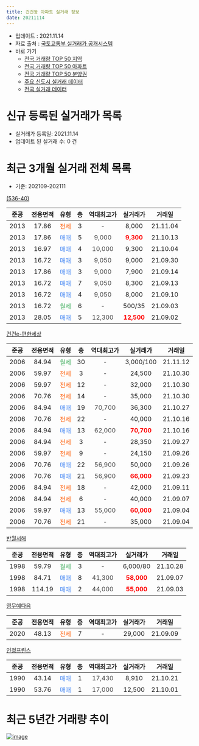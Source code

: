 ```yaml
---
title: 건건동 아파트 실거래 정보
date: 20211114
---
```


* 업데이트 : 2021.11.14
* 자료 출처 : [국토교통부 실거래가 공개시스템](http://rt.molit.go.kr)
* 바로 가기
    * [전국 거래량 TOP 50 지역](https://apt-info.github.io/apt-trade-info/tr)
    * [전국 거래량 TOP 50 아파트](https://apt-info.github.io/apt-trade-info/ta)
    * [전국 거래량 TOP 50 분양권](https://apt-info.github.io/apt-trade-info/tb)
    * [주요 신도시 실거래 데이터](https://apt-info.github.io/apt-trade-info/newtown)
    * [전국 실거래 데이터](https://apt-info.github.io/apt-trade-info/all)



<script async src="https://pagead2.googlesyndication.com/pagead/js/adsbygoogle.js"></script>
<!-- 기본광고 -->
<ins class="adsbygoogle"
     style="display:block"
     data-ad-client="ca-pub-1142216861245946"
     data-ad-slot="4805727019"
     data-ad-format="auto"
     data-full-width-responsive="true"></ins>
<script>
     (adsbygoogle = window.adsbygoogle || []).push({});
</script>


# 신규 등록된 실거래가 목록

* 실거래가 등록일: 2021.11.14
* 업데이트 된 실거래 수: 0 건




<script async src="https://pagead2.googlesyndication.com/pagead/js/adsbygoogle.js"></script>
<!-- 기본광고 -->
<ins class="adsbygoogle"
     style="display:block"
     data-ad-client="ca-pub-1142216861245946"
     data-ad-slot="4805727019"
     data-ad-format="auto"
     data-full-width-responsive="true"></ins>
<script>
     (adsbygoogle = window.adsbygoogle || []).push({});
</script>


# 최근 3개월 실거래 전체 목록
* 기준: 202109-202111


[(536-40)](https://search.naver.com/search.naver?query=%28536-40%29)

|준공|전용면적|유형|층|역대최고가|실거래가|거래일|
|:---:|:---:|:---:|:---:|:---:|:---:|:---:|
|2013|17.86|<span style="color:#FF5A00">전세</span>|3|<span style="color:#444444">-</span>|8,000|21.11.04|
|2013|17.86|<span style="color:#4285F3">매매</span>|5|<span style="color:#444444">9,000</span>|<b><span style="color:#FF0000">9,300</span></b>|21.10.13|
|2013|16.97|<span style="color:#4285F3">매매</span>|4|<span style="color:#444444">10,000</span>|9,300|21.10.04|
|2013|16.72|<span style="color:#4285F3">매매</span>|3|<span style="color:#444444">9,050</span>|9,000|21.09.30|
|2013|17.86|<span style="color:#4285F3">매매</span>|3|<span style="color:#444444">9,000</span>|7,900|21.09.14|
|2013|16.72|<span style="color:#4285F3">매매</span>|7|<span style="color:#444444">9,050</span>|8,300|21.09.13|
|2013|16.72|<span style="color:#4285F3">매매</span>|4|<span style="color:#444444">9,050</span>|8,000|21.09.10|
|2013|16.72|<span style="color:#34A853">월세</span>|6|<span style="color:#444444">-</span>|500/35|21.09.03|
|2013|28.05|<span style="color:#4285F3">매매</span>|5|<span style="color:#444444">12,300</span>|<b><span style="color:#FF0000">12,500</span></b>|21.09.02|

[건건e-편한세상](https://search.naver.com/search.naver?query=%EA%B1%B4%EA%B1%B4e-%ED%8E%B8%ED%95%9C%EC%84%B8%EC%83%81)

|준공|전용면적|유형|층|역대최고가|실거래가|거래일|
|:---:|:---:|:---:|:---:|:---:|:---:|:---:|
|2006|84.94|<span style="color:#34A853">월세</span>|30|<span style="color:#444444">-</span>|3,000/100|21.11.12|
|2006|59.97|<span style="color:#FF5A00">전세</span>|3|<span style="color:#444444">-</span>|24,500|21.10.30|
|2006|59.97|<span style="color:#FF5A00">전세</span>|12|<span style="color:#444444">-</span>|32,000|21.10.30|
|2006|70.76|<span style="color:#FF5A00">전세</span>|14|<span style="color:#444444">-</span>|35,000|21.10.30|
|2006|84.94|<span style="color:#4285F3">매매</span>|19|<span style="color:#444444">70,700</span>|36,300|21.10.27|
|2006|70.76|<span style="color:#FF5A00">전세</span>|22|<span style="color:#444444">-</span>|40,000|21.10.16|
|2006|84.94|<span style="color:#4285F3">매매</span>|13|<span style="color:#444444">62,000</span>|<b><span style="color:#FF0000">70,700</span></b>|21.10.16|
|2006|84.94|<span style="color:#FF5A00">전세</span>|3|<span style="color:#444444">-</span>|28,350|21.09.27|
|2006|59.97|<span style="color:#FF5A00">전세</span>|9|<span style="color:#444444">-</span>|24,150|21.09.26|
|2006|70.76|<span style="color:#4285F3">매매</span>|22|<span style="color:#444444">56,900</span>|50,000|21.09.26|
|2006|70.76|<span style="color:#4285F3">매매</span>|21|<span style="color:#444444">56,900</span>|<b><span style="color:#FF0000">66,000</span></b>|21.09.23|
|2006|84.94|<span style="color:#FF5A00">전세</span>|18|<span style="color:#444444">-</span>|42,000|21.09.11|
|2006|84.94|<span style="color:#FF5A00">전세</span>|6|<span style="color:#444444">-</span>|40,000|21.09.07|
|2006|59.97|<span style="color:#4285F3">매매</span>|13|<span style="color:#444444">55,000</span>|<b><span style="color:#FF0000">60,000</span></b>|21.09.04|
|2006|70.76|<span style="color:#FF5A00">전세</span>|21|<span style="color:#444444">-</span>|35,000|21.09.04|

[반월서해](https://search.naver.com/search.naver?query=%EB%B0%98%EC%9B%94%EC%84%9C%ED%95%B4)

|준공|전용면적|유형|층|역대최고가|실거래가|거래일|
|:---:|:---:|:---:|:---:|:---:|:---:|:---:|
|1998|59.79|<span style="color:#34A853">월세</span>|3|<span style="color:#444444">-</span>|6,000/80|21.10.28|
|1998|84.71|<span style="color:#4285F3">매매</span>|8|<span style="color:#444444">41,300</span>|<b><span style="color:#FF0000">58,000</span></b>|21.09.07|
|1998|114.19|<span style="color:#4285F3">매매</span>|2|<span style="color:#444444">44,000</span>|<b><span style="color:#FF0000">55,000</span></b>|21.09.03|

[영무예다음](https://search.naver.com/search.naver?query=%EC%98%81%EB%AC%B4%EC%98%88%EB%8B%A4%EC%9D%8C)

|준공|전용면적|유형|층|역대최고가|실거래가|거래일|
|:---:|:---:|:---:|:---:|:---:|:---:|:---:|
|2020|48.13|<span style="color:#FF5A00">전세</span>|7|<span style="color:#444444">-</span>|29,000|21.09.09|

[인정프린스](https://search.naver.com/search.naver?query=%EC%9D%B8%EC%A0%95%ED%94%84%EB%A6%B0%EC%8A%A4)

|준공|전용면적|유형|층|역대최고가|실거래가|거래일|
|:---:|:---:|:---:|:---:|:---:|:---:|:---:|
|1990|43.14|<span style="color:#4285F3">매매</span>|1|<span style="color:#444444">17,430</span>|8,910|21.10.21|
|1990|53.76|<span style="color:#4285F3">매매</span>|1|<span style="color:#444444">17,000</span>|12,500|21.10.01|



<script async src="https://pagead2.googlesyndication.com/pagead/js/adsbygoogle.js"></script>
<!-- 기본광고 -->
<ins class="adsbygoogle"
     style="display:block"
     data-ad-client="ca-pub-1142216861245946"
     data-ad-slot="4805727019"
     data-ad-format="auto"
     data-full-width-responsive="true"></ins>
<script>
     (adsbygoogle = window.adsbygoogle || []).push({});
</script>


# 최근 5년간 거래량 추이


<div style="width:100%;">
    <canvas id="deal_progress" height="200"></canvas>
</div>

<script>
new Chart(document.getElementById("deal_progress"), {
    type: 'line',
    data: {
        labels: ['16.01','16.02','16.03','16.04','16.05','16.06','16.07','16.08','16.09','16.10','16.11','16.12','17.01','17.02','17.03','17.04','17.05','17.06','17.07','17.08','17.09','17.10','17.11','17.12','18.01','18.02','18.03','18.04','18.05','18.06','18.07','18.08','18.09','18.10','18.11','18.12','19.01','19.02','19.03','19.04','19.05','19.06','19.07','19.08','19.09','19.10','19.11','19.12','20.01','20.02','20.03','20.04','20.05','20.06','20.07','20.08','20.09','20.10','20.11','20.12','21.01','21.02','21.03','21.04','21.05','21.06','21.07','21.08','21.09','21.10','21.11'],
        datasets: [{
            label: '매매/분양권',
            data: [26,18,31,22,18,35,31,20,15,32,18,15,18,12,22,19,20,23,22,20,11,19,19,11,19,16,14,20,11,20,16,23,26,21,8,13,19,12,22,17,16,16,26,18,13,23,22,23,28,64,53,43,37,59,52,29,27,39,42,29,63,33,28,17,13,24,15,30,10,6,0],
            borderColor: "rgba(66, 133, 243, 1)",
            backgroundColor: "rgba(66, 133, 243, 0.05)",
            borderWidth: 1,
            pointRadius: 0,
            fill: false,
            lineTension: 0
        },{
            label: '전/월세',
            data: [12,14,17,14,16,15,14,21,20,19,17,8,9,22,18,12,15,14,18,6,21,8,14,9,13,11,17,15,8,16,14,15,13,22,5,13,10,19,13,18,10,11,14,9,12,17,5,12,7,19,11,14,8,15,33,67,19,14,8,7,5,17,11,7,13,6,17,14,7,5,2],
            borderColor: "rgba(255, 90, 0, 1)",
            backgroundColor: "rgba(255, 90, 0, 0.05)",
            borderWidth: 1,
            pointRadius: 0,
            fill: false,
            lineTension: 0
        },{
            label: '합계',
            data: [38,32,48,36,34,50,45,41,35,51,35,23,27,34,40,31,35,37,40,26,32,27,33,20,32,27,31,35,19,36,30,38,39,43,13,26,29,31,35,35,26,27,40,27,25,40,27,35,35,83,64,57,45,74,85,96,46,53,50,36,68,50,39,24,26,30,32,44,17,11,2],
            borderColor: "rgba(0, 0, 0, 1)",
            backgroundColor: "rgba(0, 0, 0, 0.03)",
            borderWidth: 0.1,
            pointRadius: 0,
            fill: true,
            lineTension: 0
        }
        ]
    },
    options: {
        responsive: true,
        title: {
            display: false
        },
        tooltips: {
            mode: 'index',
            intersect: false
        },
        hover: {
            mode: 'nearest',
            intersect: true
        },
        scales: {
            xAxes: [{
                display: true,
                scaleLabel: {
                    display: true,
                    labelString: '년/월'
                }
            }],
            yAxes: [{
                display: true,
                ticks: {
                    suggestedMin: 0,
                },
                scaleLabel: {
                    display: true,
                    labelString: '실거래 수'
                }
            }]
        }
    }
});

</script>


[![image](https://apt-info.github.io/images/2020-01-03-apt-trade-info/1024x500.png)](https://play.google.com/store/apps/details?id=com.aptinfo.apttradeinfo)

